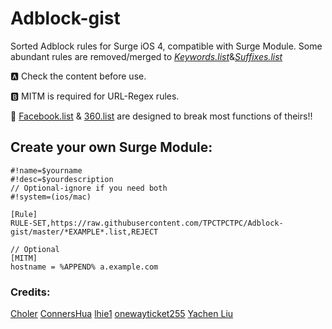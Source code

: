 # Adblock-gist
Sorted Adblock rules for Surge iOS 4, compatible with Surge Module. Some abundant rules are removed/merged to *[Keywords.list](https://github.com/TPCTPCTPC/Adblock-gist/blob/master/Keywords.list)*&*[Suffixes.list](https://github.com/TPCTPCTPC/Adblock-gist/blob/master/Suffixes.list)*

🅰 Check the content before use.

🅱 MITM is required for URL-Regex rules.

🚨 [Facebook.list](https://github.com/TPCTPCTPC/Adblock-gist/blob/master/Facebook.list) & [360.list](https://github.com/TPCTPCTPC/Adblock-gist/blob/master/360.list) are designed to break most functions of theirs!!

## Create your own Surge Module:
```
#!name=$yourname
#!desc=$yourdescription
// Optional-ignore if you need both
#!system=(ios/mac)

[Rule]
RULE-SET,https://raw.githubusercontent.com/TPCTPCTPC/Adblock-gist/master/*EXAMPLE*.list,REJECT

// Optional
[MITM]
hostname = %APPEND% a.example.com
```


### Credits:
[Choler](https://github.com/Choler/Surge)
[ConnersHua](https://github.com/ConnersHua/Profiles/tree/master)
[lhie1](https://github.com/lhie1/Rules)
[onewayticket255](https://github.com/onewayticket255/Surge-Script)
[Yachen Liu](https://community.nssurge.com/d/225-module)

